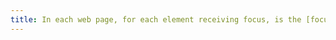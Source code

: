```yaml
---
title: In each web page, for each element receiving focus, is the [focus socket](#focus-socket) visible?
---
```

